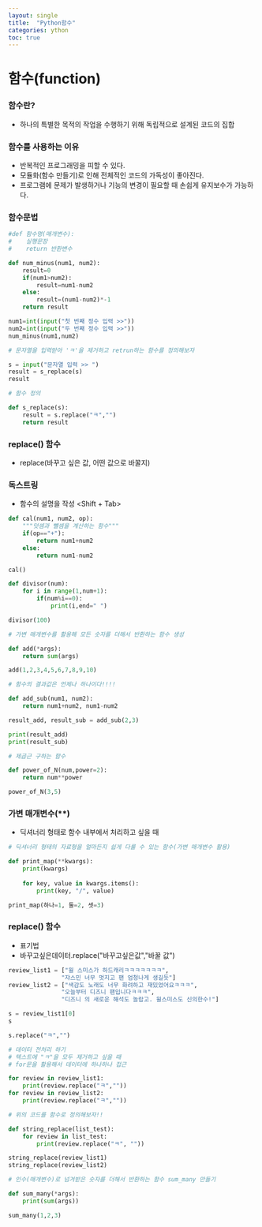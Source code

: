 ```yaml
---
layout: single
title:  "Python함수"
categories: ython
toc: true
---
```


# 함수(function)

### 함수란?
- 하나의 특별한 목적의 작업을 수행하기 위해 독립적으로 설계된 코드의 집합

### 함수를 사용하는 이유
- 반복적인 프로그래밍을 피할 수 있다.
- 모듈화(함수 만들기)로 인해 전체적인 코드의 가독성이 좋아진다.
- 프로그램에 문제가 발생하거나 기능의 변경이 필요할 때 손쉽게 유지보수가 가능하다.

### 함수문법 


```python
#def 함수명(매개변수):
#    실행문장
#    return 반환변수
```


```python
def num_minus(num1, num2):
    result=0
    if(num1>num2):
        result=num1-num2
    else:
        result=(num1-num2)*-1
    return result
```


```python
num1=int(input("첫 번째 정수 입력 >>"))
num2=int(input("두 번째 정수 입력 >>"))
num_minus(num1,num2)
```


```python
# 문자열을 입력받아 'ㅋ'을 제거하고 retrun하는 함수를 정의해보자

s = input("문자열 입력 >> ")
result = s_replace(s)
result
```


```python
# 함수 정의

def s_replace(s):
    result = s.replace("ㅋ","")
    return result 
```

### replace() 함수
- replace(바꾸고 싶은 값, 어떤 값으로 바꿀지)

### 독스트링
- 함수의 설명을 작성 <Shift + Tab>


```python
def cal(num1, num2, op):
    """덧셈과 뺄셈을 계산하는 함수"""
    if(op=="+"):
        return num1+num2
    else:
        return num1-num2
```


```python
cal()
```


```python
def divisor(num):
    for i in range(1,num+1):
        if(num%i==0):
            print(i,end=" ")
```


```python
divisor(100)
```


```python
# 가변 매개변수를 활용해 모든 숫자를 더해서 반환하는 함수 생성

def add(*args):
    return sum(args)
```


```python
add(1,2,3,4,5,6,7,8,9,10)
```


```python
# 함수의 결과값은 언제나 하나이다!!!!

def add_sub(num1, num2):
    return num1+num2, num1-num2
```


```python
result_add, result_sub = add_sub(2,3)
```


```python
print(result_add)
print(result_sub)
```


```python
# 제곱근 구하는 함수

def power_of_N(num,power=2):
    return num**power
```


```python
power_of_N(3,5)
```

### 가변 매개변수(**)
- 딕셔너리 형태로 함수 내부에서 처리하고 싶을 때


```python
# 딕셔너리 형태의 자료형을 얼마든지 쉽게 다룰 수 있는 함수(가변 매개변수 활용)

def print_map(**kwargs):
    print(kwargs)
    
    for key, value in kwargs.items():
        print(key, "/", value)
```


```python
print_map(하나=1, 둘=2, 셋=3)
```

### replace() 함수
- 표기법
 - 바꾸고싶은데이터.replace("바꾸고싶은값","바꿀 값")


```python
review_list1 = ["윌 스미스가 하드캐리ㅋㅋㅋㅋㅋㅋㅋ",
               "쟈스민 너무 멋지고 팬 엄청나게 생길듯"]
review_list2 = ["색감도 노래도 너무 화려하고 재밌었어요ㅋㅋㅋ",
               "오늘부터 디즈니 팬입니다ㅋㅋㅋ",
               "디즈니 의 새로운 해석도 놀랍고. 윌스미스도 신의한수!"]
```


```python
s = review_list1[0]
s
```


```python
s.replace("ㅋ","")
```


```python
# 데이터 전처리 하기
# 텍스트에 "ㅋ"을 모두 제거하고 싶을 때
# for문을 활용해서 데이터에 하나하나 접근

for review in review_list1:
    print(review.replace("ㅋ",""))
for review in review_list2:
    print(review.replace("ㅋ",""))
```


```python
# 위의 코드를 함수로 정의해보자!!

def string_replace(list_test):
    for review in list_test:
        print(review.replace("ㅋ", ""))
```


```python
string_replace(review_list1)
string_replace(review_list2)
```


```python
# 인수(매개변수)로 넘겨받은 숫자를 더해서 반환하는 함수 sum_many 만들기

def sum_many(*args):
    print(sum(args))
```


```python
sum_many(1,2,3)
```
